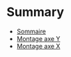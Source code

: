 # Summary

* [Sommaire](README.md)
* [Montage axe Y](Montage-axe-Y.md)
* [Montage axe X](Montage-axe-X.md)

